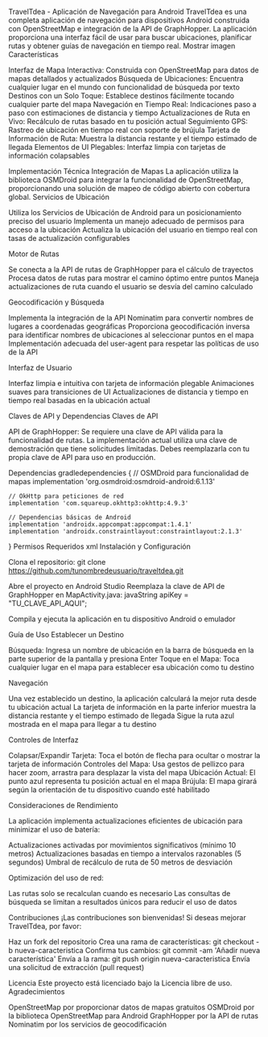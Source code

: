 TravelTdea - Aplicación de Navegación para Android
TravelTdea es una completa aplicación de navegación para dispositivos Android construida con OpenStreetMap e integración de la API de GraphHopper. La aplicación proporciona una interfaz fácil de usar para buscar ubicaciones, planificar rutas y obtener guías de navegación en tiempo real.
Mostrar imagen
Características

Interfaz de Mapa Interactiva: Construida con OpenStreetMap para datos de mapas detallados y actualizados
Búsqueda de Ubicaciones: Encuentra cualquier lugar en el mundo con funcionalidad de búsqueda por texto
Destinos con un Solo Toque: Establece destinos fácilmente tocando cualquier parte del mapa
Navegación en Tiempo Real: Indicaciones paso a paso con estimaciones de distancia y tiempo
Actualizaciones de Ruta en Vivo: Recálculo de rutas basado en tu posición actual
Seguimiento GPS: Rastreo de ubicación en tiempo real con soporte de brújula
Tarjeta de Información de Ruta: Muestra la distancia restante y el tiempo estimado de llegada
Elementos de UI Plegables: Interfaz limpia con tarjetas de información colapsables

Implementación Técnica
Integración de Mapas
La aplicación utiliza la biblioteca OSMDroid para integrar la funcionalidad de OpenStreetMap, proporcionando una solución de mapeo de código abierto con cobertura global.
Servicios de Ubicación

Utiliza los Servicios de Ubicación de Android para un posicionamiento preciso del usuario
Implementa un manejo adecuado de permisos para acceso a la ubicación
Actualiza la ubicación del usuario en tiempo real con tasas de actualización configurables

Motor de Rutas

Se conecta a la API de rutas de GraphHopper para el cálculo de trayectos
Procesa datos de rutas para mostrar el camino óptimo entre puntos
Maneja actualizaciones de ruta cuando el usuario se desvía del camino calculado

Geocodificación y Búsqueda

Implementa la integración de la API Nominatim para convertir nombres de lugares a coordenadas geográficas
Proporciona geocodificación inversa para identificar nombres de ubicaciones al seleccionar puntos en el mapa
Implementación adecuada del user-agent para respetar las políticas de uso de la API

Interfaz de Usuario

Interfaz limpia e intuitiva con tarjeta de información plegable
Animaciones suaves para transiciones de UI
Actualizaciones de distancia y tiempo en tiempo real basadas en la ubicación actual

Claves de API y Dependencias
Claves de API

API de GraphHopper: Se requiere una clave de API válida para la funcionalidad de rutas. La implementación actual utiliza una clave de demostración que tiene solicitudes limitadas. Debes reemplazarla con tu propia clave de API para uso en producción.

Dependencias
gradledependencies {
    // OSMDroid para funcionalidad de mapas
    implementation 'org.osmdroid:osmdroid-android:6.1.13'
    
    // OkHttp para peticiones de red
    implementation 'com.squareup.okhttp3:okhttp:4.9.3'
    
    // Dependencias básicas de Android
    implementation 'androidx.appcompat:appcompat:1.4.1'
    implementation 'androidx.constraintlayout:constraintlayout:2.1.3'
}
Permisos Requeridos
xml<uses-permission android:name="android.permission.INTERNET" />
<uses-permission android:name="android.permission.ACCESS_NETWORK_STATE" />
<uses-permission android:name="android.permission.ACCESS_FINE_LOCATION" />
<uses-permission android:name="android.permission.ACCESS_COARSE_LOCATION" />
<uses-permission android:name="android.permission.WRITE_EXTERNAL_STORAGE" 
                 android:maxSdkVersion="28" />
Instalación y Configuración

Clona el repositorio:
git clone https://github.com/tunombredeusuario/traveltdea.git

Abre el proyecto en Android Studio
Reemplaza la clave de API de GraphHopper en MapActivity.java:
javaString apiKey = "TU_CLAVE_API_AQUI";

Compila y ejecuta la aplicación en tu dispositivo Android o emulador

Guía de Uso
Establecer un Destino

Búsqueda: Ingresa un nombre de ubicación en la barra de búsqueda en la parte superior de la pantalla y presiona Enter
Toque en el Mapa: Toca cualquier lugar en el mapa para establecer esa ubicación como tu destino

Navegación

Una vez establecido un destino, la aplicación calculará la mejor ruta desde tu ubicación actual
La tarjeta de información en la parte inferior muestra la distancia restante y el tiempo estimado de llegada
Sigue la ruta azul mostrada en el mapa para llegar a tu destino

Controles de Interfaz

Colapsar/Expandir Tarjeta: Toca el botón de flecha para ocultar o mostrar la tarjeta de información
Controles del Mapa: Usa gestos de pellizco para hacer zoom, arrastra para desplazar la vista del mapa
Ubicación Actual: El punto azul representa tu posición actual en el mapa
Brújula: El mapa girará según la orientación de tu dispositivo cuando esté habilitado

Consideraciones de Rendimiento

La aplicación implementa actualizaciones eficientes de ubicación para minimizar el uso de batería:

Actualizaciones activadas por movimientos significativos (mínimo 10 metros)
Actualizaciones basadas en tiempo a intervalos razonables (5 segundos)
Umbral de recálculo de ruta de 50 metros de desviación


Optimización del uso de red:

Las rutas solo se recalculan cuando es necesario
Las consultas de búsqueda se limitan a resultados únicos para reducir el uso de datos



Contribuciones
¡Las contribuciones son bienvenidas! Si deseas mejorar TravelTdea, por favor:

Haz un fork del repositorio
Crea una rama de características: git checkout -b nueva-caracteristica
Confirma tus cambios: git commit -am 'Añadir nueva característica'
Envía a la rama: git push origin nueva-caracteristica
Envía una solicitud de extracción (pull request)

Licencia
Este proyecto está licenciado bajo la Licencia libre de uso.
Agradecimientos

OpenStreetMap por proporcionar datos de mapas gratuitos
OSMDroid por la biblioteca OpenStreetMap para Android
GraphHopper por la API de rutas
Nominatim por los servicios de geocodificación
